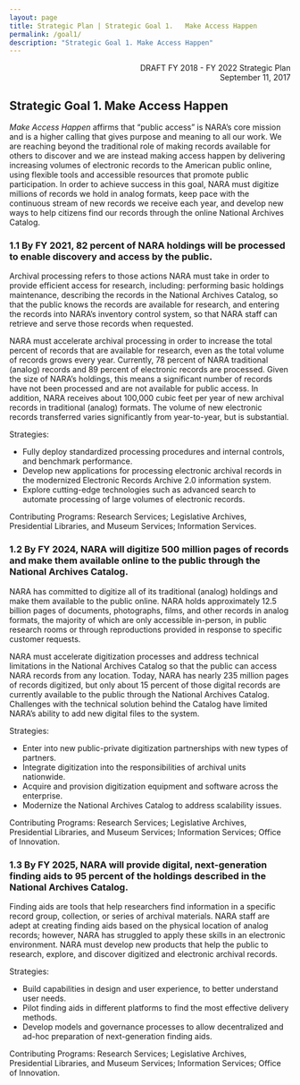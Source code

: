 ```yaml
---
layout: page
title: Strategic Plan | Strategic Goal 1.	Make Access Happen
permalink: /goal1/
description: "Strategic Goal 1.	Make Access Happen"
---
```

<p style='text-align:right;'>
  DRAFT FY 2018 - FY 2022 Strategic Plan
  <br>
  September 11, 2017
</p>

## Strategic Goal 1.	Make Access Happen

*Make Access Happen* affirms that “public access” is NARA’s core mission and is a higher calling that gives purpose and meaning to all our work. We are reaching beyond the traditional role of making records available for others to discover and we are instead making access happen by delivering increasing volumes of electronic records to the American public online, using flexible tools and accessible resources that promote public participation. In order to achieve success in this goal, NARA must digitize millions of records we hold in analog formats, keep pace with the continuous stream of new records we receive each year, and develop new ways to help citizens find our records through the online National Archives Catalog. 


### 1.1	By FY 2021, 82 percent of NARA holdings will be processed to enable discovery and access by the public.

Archival processing refers to those actions NARA must take in order to provide efficient access for research, including: performing basic holdings maintenance, describing the records in the National Archives Catalog, so that the public knows the records are available for research, and entering the records into NARA’s inventory control system, so that NARA staff can retrieve and serve those records when requested. 

NARA must accelerate archival processing in order to increase the total percent of records that are available for research, even as the total volume of records grows every year. Currently, 78 percent of NARA traditional (analog) records and 89 percent of electronic records are processed. Given the size of NARA’s holdings, this means a significant number of records have not been processed and are not available for public access. In addition, NARA receives about 100,000 cubic feet per year of new archival records in traditional (analog) formats. The volume of new electronic records transferred varies significantly from year-to-year, but is substantial. 

Strategies:
- Fully deploy standardized processing procedures and internal controls, and benchmark performance. 
- Develop new applications for processing electronic archival records in the modernized Electronic Records Archive 2.0 information system. 
- Explore cutting-edge technologies such as advanced search to automate processing of large volumes of electronic records.  

Contributing Programs: 	Research Services; Legislative Archives, Presidential Libraries, and Museum Services; Information Services. 

### 1.2	By FY 2024, NARA will digitize 500 million pages of records and make them available online to the public through the National Archives Catalog.

NARA has committed to digitize all of its traditional (analog) holdings and make them available to the public online. NARA holds approximately 12.5 billion pages of documents, photographs, films, and other records in analog formats, the majority of which are only accessible in-person, in public research rooms or through reproductions provided in response to specific customer requests. 

NARA must accelerate digitization processes and address technical limitations in the National Archives Catalog so that the public can access NARA records from any location. Today, NARA has nearly 235 million pages of records digitized, but only about 15 percent of those digital records are currently available to the public through the National Archives Catalog. Challenges with the technical solution behind the Catalog have limited NARA’s ability to add new digital files to the system.

Strategies:
- Enter into new public-private digitization partnerships with new types of partners. 
-	Integrate digitization into the responsibilities of archival units nationwide. 
-	Acquire and provision digitization equipment and software across the enterprise. 
-	Modernize the National Archives Catalog to address scalability issues.  

Contributing Programs: 	Research Services; Legislative Archives, Presidential Libraries, and Museum Services; Information Services; Office of Innovation. 

### 1.3	By FY 2025, NARA will provide digital, next-generation finding aids to 95 percent of the holdings described in the National Archives Catalog. 

Finding aids are tools that help researchers find information in a specific record group, collection, or series of archival materials. NARA staff are adept at creating finding aids based on the physical location of analog records; however, NARA has struggled to apply these skills in an electronic environment. NARA must develop new products that help the public to research, explore, and discover digitized and electronic archival records. 

Strategies: 
-	Build capabilities in design and user experience, to better understand user needs. 
-	Pilot finding aids in different platforms to find the most effective delivery methods.
-	Develop models and governance processes to allow decentralized and ad-hoc preparation of next-generation finding aids. 

Contributing Programs: 	Research Services; Legislative Archives, Presidential Libraries, and Museum Services; Information Services; Office of Innovation. 

